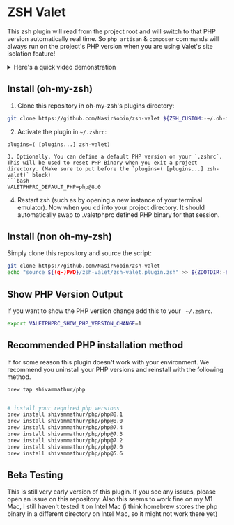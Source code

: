 # ZSH Valet
This zsh plugin will read from the project root and will switch to that PHP version automatically real time. So `php artisan` & `composer` commands will always run on the project's PHP version when you are using Valet's site isolation feature! 

<details>
<summary>Here's a quick video demonstration </summary>

https://user-images.githubusercontent.com/13833460/158659897-f6376d8d-8dfa-4e2d-a82a-82bb0aafb009.mp4
</details>

## Install (oh-my-zsh)
1. Clone this repository in oh-my-zsh's plugins directory:
```bash
git clone https://github.com/NasirNobin/zsh-valet ${ZSH_CUSTOM:-~/.oh-my-zsh/custom}/plugins/zsh-valet
```
2. Activate the plugin in `~/.zshrc`:
```
plugins=( [plugins...] zsh-valet)

3. Optionally, You can define a default PHP version on your `.zshrc`. This will be used to reset PHP Binary when you exit a project directory. (Make sure to put before the `plugins=( [plugins...] zsh-valet)` block)
```bash
VALETPHPRC_DEFAULT_PHP=php@8.0
```
4. Restart zsh (such as by opening a new instance of your terminal emulator). Now when you cd into your project directory. It should automatically swap to .valetphprc defined PHP binary for that session. 

## Install (non oh-my-zsh)
Simply clone this repository and source the script:

```bash
git clone https://github.com/NasirNobin/zsh-valet
echo "source ${(q-)PWD}/zsh-valet/zsh-valet.plugin.zsh" >> ${ZDOTDIR:-$HOME}/.zshrc
```

## Show PHP Version Output
If you want to show the PHP version change add this to your ` ~/.zshrc`. 
```bash
export VALETPHPRC_SHOW_PHP_VERSION_CHANGE=1
```



## Recommended PHP installation method
If for some reason this plugin doesn't work with your environment. We recommend you uninstall your PHP versions and reinstall with the following method.
```bash
brew tap shivammathur/php


# install your required php versions
brew install shivammathur/php/php@8.1
brew install shivammathur/php/php@8.0
brew install shivammathur/php/php@7.4
brew install shivammathur/php/php@7.3
brew install shivammathur/php/php@7.2
brew install shivammathur/php/php@7.0
brew install shivammathur/php/php@5.6
```


## Beta Testing
This is still very early version of this plugin. If you see any issues, please open an issue on this repository. 
Also this seems to work fine on my M1 Mac, I still haven't tested it on Intel Mac (i think homebrew stores the php binary in a different directory on Intel Mac, so it might not work there yet)
